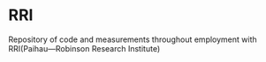 # RRI
Repository of code and measurements throughout
employment with RRI(Paihau—Robinson Research Institute)
